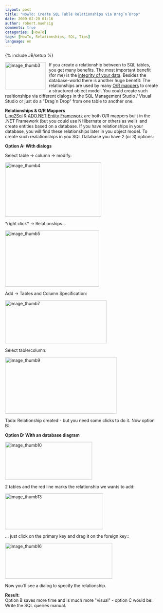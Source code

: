 ```yaml
---
layout: post
title: "HowTo: Create SQL Table Relationships via Drag´n´Drop"
date: 2009-02-20 01:16
author: robert.muehsig
comments: true
categories: [HowTo]
tags: [HowTo, Relationships, SQL, Tips]
language: en
---
```

{% include JB/setup %}
<p><a href="{{BASE_PATH}}/assets/wp-images-en/image-thumb310.png"><img style="border-right: 0px; border-top: 0px; margin: 0px 10px 0px 0px; border-left: 0px; border-bottom: 0px" height="89" alt="image_thumb3" src="{{BASE_PATH}}/assets/wp-images-en/image-thumb3-thumb1.png" width="134" align="left" border="0" /></a>If you create a relationship between to SQL tables, you get many benefits. The most important benefit (for me) is the <a href="http://en.wikipedia.org/wiki/Data_integrity">integrity of your data</a>. Besides the database-world there is another huge benefit: The relationships are used by many <a href="http://en.wikipedia.org/wiki/Object-relational_mapping">O/R mappers</a> to create a structured object model. You could create such realtionships via different dialogs in the SQL Management Studio / Visual Studio or just do a &quot;Drag&#180;n&#180;Drop&quot; from one table to another one.</p> 



<p><strong>Relationships &amp; O/R Mappers</strong>&#160; <br /><a href="http://msdn.microsoft.com/de-de/library/bb386976.aspx">Linq2Sql</a> &amp; <a href="http://msdn.microsoft.com/en-us/library/aa697427(VS.80).aspx">ADO.NET Entity Framework</a> are both O/R mappers built in the .NET Framework (but you could use NHibernate or others as well)&#160; and create entities based on a database. If you have relationships in your database, you will find these relationships later in you object model. To create such realationships in you SQL Database you have 2 (or 3) options:</p>
<p><strong>Option A: With dialogs</strong></p>
<p>Select table -&gt; column -&gt; modify:</p>
<p><a href="{{BASE_PATH}}/assets/wp-images-en/image-thumb410.png"><img style="border-right: 0px; border-top: 0px; border-left: 0px; border-bottom: 0px" height="178" alt="image_thumb4" src="{{BASE_PATH}}/assets/wp-images-en/image-thumb4-thumb2.png" width="316" border="0" /></a> </p>
<p>*right click* -&gt; Relationships...</p>
<p><a href="{{BASE_PATH}}/assets/wp-images-en/image-thumb55.png"><img style="border-right: 0px; border-top: 0px; border-left: 0px; border-bottom: 0px" height="184" alt="image_thumb5" src="{{BASE_PATH}}/assets/wp-images-en/image-thumb5-thumb1.png" width="309" border="0" /></a> </p>
<p>Add -&gt; Tables and Column Specification:</p>
<p><a href="{{BASE_PATH}}/assets/wp-images-en/image-thumb72.png"><img style="border-right: 0px; border-top: 0px; border-left: 0px; border-bottom: 0px" height="141" alt="image_thumb7" src="{{BASE_PATH}}/assets/wp-images-en/image-thumb7-thumb1.png" width="333" border="0" /></a> </p>
<p>Select table/column:</p>
<p><a href="{{BASE_PATH}}/assets/wp-images-en/image-thumb93.png"><img style="border-right: 0px; border-top: 0px; border-left: 0px; border-bottom: 0px" height="185" alt="image_thumb9" src="{{BASE_PATH}}/assets/wp-images-en/image-thumb9-thumb2.png" width="366" border="0" /></a> </p>
<p>Tada: Relationship created - but you need some clicks to do it. Now option B:</p>
<p><strong>Option B: With an database diagram </strong></p>
<p><a href="{{BASE_PATH}}/assets/wp-images-en/image-thumb101.png"><img style="border-right: 0px; border-top: 0px; border-left: 0px; border-bottom: 0px" height="124" alt="image_thumb10" src="{{BASE_PATH}}/assets/wp-images-en/image-thumb10-thumb.png" width="286" border="0" /></a> </p>
<p>2 tables and the red line marks the relationship we wants to add:</p>
<p><a href="{{BASE_PATH}}/assets/wp-images-en/image-thumb132.png"><img style="border-right: 0px; border-top: 0px; border-left: 0px; border-bottom: 0px" height="117" alt="image_thumb13" src="{{BASE_PATH}}/assets/wp-images-en/image-thumb13-thumb1.png" width="322" border="0" /></a> </p>
<p>... just click on the primary key and drag it on the foreign key::</p>
<p><a href="{{BASE_PATH}}/assets/wp-images-en/image-thumb161.png"><img style="border-right: 0px; border-top: 0px; border-left: 0px; border-bottom: 0px" height="117" alt="image_thumb16" src="{{BASE_PATH}}/assets/wp-images-en/image-thumb16-thumb.png" width="352" border="0" /></a> </p>
<p>Now you&#180;ll see a dialog to specify the relationship. </p>
<p><strong>Result:      <br /></strong>Option B saves more time and is much more &quot;visual&quot; - option C would be: Write the SQL queries manual.</p>
